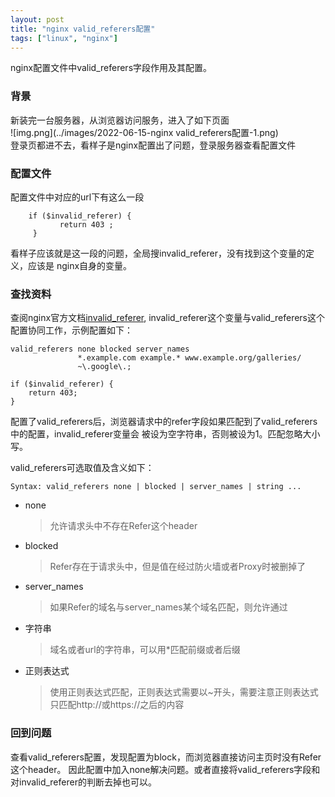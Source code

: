 ```yaml
---
layout: post
title: "nginx valid_referers配置"
tags: ["linux", "nginx"]
---
```


nginx配置文件中valid_referers字段作用及其配置。

### 背景
新装完一台服务器，从浏览器访问服务，进入了如下页面  
![img.png](../images/2022-06-15-nginx valid_referers配置-1.png)  
登录页都进不去，看样子是nginx配置出了问题，登录服务器查看配置文件

### 配置文件
配置文件中对应的url下有这么一段
```
    if ($invalid_referer) {
           return 403 ;
     }
```
看样子应该就是这一段的问题，全局搜invalid_referer，没有找到这个变量的定义，应该是
nginx自身的变量。

### 查找资料
查阅nginx官方文档[invalid_referer](https://nginx.org/en/docs/http/ngx_http_referer_module.html#var_invalid_referer),
invalid_referer这个变量与valid_referers这个配置协同工作，示例配置如下：
```
valid_referers none blocked server_names
               *.example.com example.* www.example.org/galleries/
               ~\.google\.;

if ($invalid_referer) {
    return 403;
}
```
配置了valid_referers后，浏览器请求中的refer字段如果匹配到了valid_referers中的配置，invalid_referer变量会
被设为空字符串，否则被设为1。匹配忽略大小写。

valid_referers可选取值及含义如下：
```
Syntax:	valid_referers none | blocked | server_names | string ...
```
+ none
    > 允许请求头中不存在Refer这个header
+ blocked
    > Refer存在于请求头中，但是值在经过防火墙或者Proxy时被删掉了
+ server_names
    > 如果Refer的域名与server_names某个域名匹配，则允许通过
+ 字符串
    > 域名或者url的字符串，可以用*匹配前缀或者后缀
+ 正则表达式
    > 使用正则表达式匹配，正则表达式需要以~开头，需要注意正则表达式只匹配http://或https://之后的内容

### 回到问题
查看valid_referers配置，发现配置为block，而浏览器直接访问主页时没有Refer这个header。
因此配置中加入none解决问题。或者直接将valid_referers字段和对invalid_referer的判断去掉也可以。